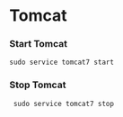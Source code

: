 # Tomcat
### Start Tomcat
```
sudo service tomcat7 start 
```
### Stop Tomcat
```
 sudo service tomcat7 stop 
```